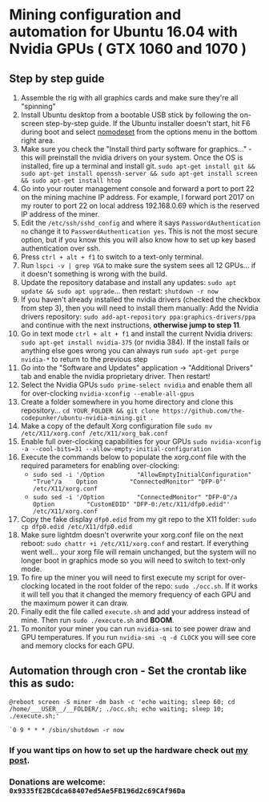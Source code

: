 # Mining configuration and automation for Ubuntu 16.04 with Nvidia GPUs ( GTX 1060 and 1070 )

## Step by step guide
1. Assemble the rig with all graphics cards and make sure they're all "spinning"
2. Install Ubuntu desktop from a bootable USB stick by following the on-screen step-by-step guide. If the Ubuntu installer doesn't start, hit F6 during boot and select [nomodeset](https://drive.google.com/file/d/1mF225NO0mqGZ_adTn0EyxVqzus31bNJJ/view?usp=drivesdk) from the options menu in the bottom right area.
3. Make sure you check the "Install third party software for graphics..." - this will preinstall the nvidia drivers on your system. Once the OS is installed, fire up a terminal and install git. `sudo apt-get install git && sudo apt-get install openssh-server && sudo apt-get install screen && sudo apt-get install htop`
4. Go into your router management console and forward a port to port 22 on the mining machine IP address. For example, I forward port 2017 on my router to port 22 on local address 192.168.0.69 which is the reserved IP address of the miner.
5. Edit the `/etc/ssh/sshd_config` and where it says `PasswordAuthentication no` change it to `PasswordAuthentication yes`. This is not the most secure option, but if you know this you will also know how to set up key based authentication over ssh.
6. Press `ctrl + alt + f1` to switch to a text-only terminal.
7. Run `lspci -v | grep VGA` to make sure the system sees all 12 GPUs... if it doesn't something is wrong with the build.
8. Update the repository database and install any updates: `sudo apt update && sudo apt upgrade`... then restart: `shutdown -r now`
9. If you haven't already installed the nvidia drivers (checked the checkbox from step 3), then you will need to install them manually: Add the Nvidia drivers repository: `sudo add-apt-repository ppa:graphics-drivers/ppa` and continue with the next instructions, **otherwise jump to step 11**.
10. Go in text mode `ctrl + alt + f1` and install the current Nvidia drivers: `sudo apt-get install nvidia-375` (or nvidia 384). If the install fails or anything else goes wrong you can always run `sudo apt-get purge nvidia-*` to return to the previous step
11. Go into the "Software and Updates" application -> "Additional Drivers" tab and enable the nvidia proprietary driver. Then restart!
11. Select the Nvidia GPUs `sudo prime-select nvidia` and enable them all for over-clocking `nvidia-xconfig --enable-all-gpus`
12. Create a folder somewhere in you home directory and clone this repository... `cd YOUR_FOLDER && git clone https://github.com/the-codepunker/ubuntu-nvidia-mining.git .` 
13. Make a copy of the default Xorg configuration file `sudo mv /etc/X11/xorg.conf /etc/X11/xorg_bak.conf`
14. Enable full over-clocking capabilities for your GPUs `sudo nvidia-xconfig -a --cool-bits=31 --allow-empty-initial-configuration`
15. Execute the commands below to populate the xorg.conf file with the required parameters for enabling over-clocking:
	- `sudo sed -i '/Option         "AllowEmptyInitialConfiguration" "True"/a    Option         "ConnectedMonitor" "DFP-0"' /etc/X11/xorg.conf`
	- `sudo sed -i '/Option         "ConnectedMonitor" "DFP-0"/a    Option         "CustomEDID" "DFP-0:/etc/X11/dfp0.edid"' /etc/X11/xorg.conf`
16. Copy the fake display `dfp0.edid` from my git repo to the X11 folder: `sudo cp dfp0.edid /etc/X11/dfp0.edid`
17. Make sure lightdm doesn't overwrite your xorg.conf file on the next reboot: `sudo chattr +i /etc/X11/xorg.conf` and restart. If everything went well... your xorg file will remain unchanged, but the system will no longer boot in graphics mode so you will need to switch to text-only mode.
18. To fire up the miner you will need to first execute my script for over-clocking located in the root folder of the repo: `sudo ./occ.sh`. If it works it will tell you that it changed the memory frequency of each GPU and the maximum power it can draw.
19. Finally edit the file called `execute.sh` and add your address instead of mine. Then run `sudo ./execute.sh` and **BOOM**.
20. To monitor your miner you can run `nvidia-smi` to see power draw and GPU temperatures. If you run `nvidia-smi -q -d CLOCK` you will see core and memory clocks for each GPU.

## Automation through cron - Set the crontab like this as sudo: 

	@reboot screen -S miner -dm bash -c 'echo waiting; sleep 60; cd /home/___USER__/__FOLDER/; ./occ.sh; echo waiting; sleep 10; ./execute.sh;'

	`0 9 * * * /sbin/shutdown -r now

### If you want tips on how to set up the hardware check out [my post](https://www.codepunker.com/blog/ethereum-mining-on-ubuntu-16-04-with-nvidia-gpus).

### Donations are welcome: ``0x9335fE2BCdca68407ed5Ae5FB196d2c69CAf96Da``

